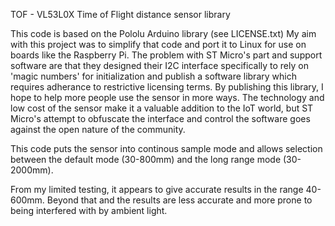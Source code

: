 TOF - VL53L0X Time of Flight distance sensor library

This code is based on the Pololu Arduino library (see LICENSE.txt)
My aim with this project was to simplify that code and port it to Linux
for use on boards like the Raspberry Pi. The problem with ST Micro's part
and support software are that they designed their I2C interface specifically
to rely on 'magic numbers' for initialization and publish a software library
which requires adherance to restrictive licensing terms. By publishing this
library, I hope to help more people use the sensor in more ways. The technology
and low cost of the sensor make it a valuable addition to the IoT world, but
ST Micro's attempt to obfuscate the interface and control the software goes
against the open nature of the community.

This code puts the sensor into continous sample mode and allows selection
between the default mode (30-800mm) and the long range mode (30-2000mm).

From my limited testing, it appears to give accurate results in the range
40-600mm. Beyond that and the results are less accurate and more prone to being
interfered with by ambient light.
